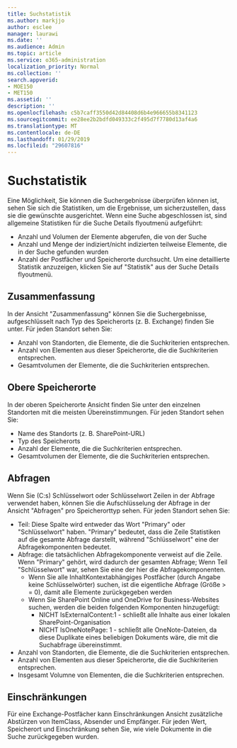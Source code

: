 ```yaml
---
title: Suchstatistik
ms.author: markjjo
author: esclee
manager: laurawi
ms.date: ''
ms.audience: Admin
ms.topic: article
ms.service: o365-administration
localization_priority: Normal
ms.collection: ''
search.appverid:
- MOE150
- MET150
ms.assetid: ''
description: ''
ms.openlocfilehash: c5b7caff3550d42d84408d6b4e966655b8341123
ms.sourcegitcommit: ee28ee2b2bdfd049333c2f495d7f7780d13af4a6
ms.translationtype: MT
ms.contentlocale: de-DE
ms.lasthandoff: 01/29/2019
ms.locfileid: "29607816"
---
```

# <a name="search-statistics"></a>Suchstatistik
Eine Möglichkeit, Sie können die Suchergebnisse überprüfen können ist, sehen Sie sich die Statistiken, um die Ergebnisse, um sicherzustellen, dass sie die gewünschte ausgerichtet. Wenn eine Suche abgeschlossen ist, sind allgemeine Statistiken für die Suche Details flyoutmenü aufgeführt:
- Anzahl und Volumen der Elemente abgerufen, die von der Suche
- Anzahl und Menge der indiziert/nicht indizierten teilweise Elemente, die in der Suche gefunden wurden
- Anzahl der Postfächer und Speicherorte durchsucht. Um eine detaillierte Statistik anzuzeigen, klicken Sie auf "Statistik" aus der Suche Details flyoutmenü.

## <a name="summary"></a>Zusammenfassung
In der Ansicht "Zusammenfassung" können Sie die Suchergebnisse, aufgeschlüsselt nach Typ des Speicherorts (z. B. Exchange) finden Sie unter. Für jeden Standort sehen Sie:
- Anzahl von Standorten, die Elemente, die die Suchkriterien entsprechen.
- Anzahl von Elementen aus dieser Speicherorte, die die Suchkriterien entsprechen.
- Gesamtvolumen der Elemente, die die Suchkriterien entsprechen.

## <a name="top-locations"></a>Obere Speicherorte
In der oberen Speicherorte Ansicht finden Sie unter den einzelnen Standorten mit die meisten Übereinstimmungen. Für jeden Standort sehen Sie:
- Name des Standorts (z. B. SharePoint-URL)
- Typ des Speicherorts
- Anzahl der Elemente, die die Suchkriterien entsprechen.
- Gesamtvolumen der Elemente, die die Suchkriterien entsprechen.

## <a name="queries"></a>Abfragen
Wenn Sie (C:s) Schlüsselwort oder Schlüsselwort Zeilen in der Abfrage verwendet haben, können Sie die Aufschlüsselung der Abfrage in der Ansicht "Abfragen" pro Speicherorttyp sehen. Für jeden Standort sehen Sie:
- Teil: Diese Spalte wird entweder das Wort "Primary" oder "Schlüsselwort" haben. "Primary" bedeutet, dass die Zeile Statistiken auf die gesamte Abfrage darstellt, während "Schlüsselwort" eine der Abfragekomponenten bedeutet.
- Abfrage: die tatsächlichen Abfragekomponente verweist auf die Zeile. Wenn "Primary" gehört, wird dadurch der gesamten Abfrage; Wenn Teil "Schlüsselwort" war, sehen Sie eine der hier die Abfragekomponenten.
  - Wenn Sie alle InhaltKontextabhängiges Postfächer (durch Angabe keine Schlüsselwörter) suchen, ist die eigentliche Abfrage (Größe > = 0), damit alle Elemente zurückgegeben werden
  - Wenn Sie SharePoint Online und OneDrive for Business-Websites suchen, werden die beiden folgenden Komponenten hinzugefügt:
    - NICHT IsExternalContent:1 - schließt alle Inhalte aus einer lokalen SharePoint-Organisation
    - NICHT IsOneNotePage: 1 - schließt alle OneNote-Dateien, da diese Duplikate eines beliebigen Dokuments wäre, die mit die Suchabfrage übereinstimmt.
- Anzahl von Standorten, die Elemente, die die Suchkriterien entsprechen.
- Anzahl von Elementen aus dieser Speicherorte, die die Suchkriterien entsprechen.
- Insgesamt Volumne von Elementen, die die Suchkriterien entsprechen.

## <a name="refiners"></a>Einschränkungen
Für eine Exchange-Postfächer kann Einschränkungen Ansicht zusätzliche Abstürzen von ItemClass, Absender und Empfänger. Für jeden Wert, Speicherort und Einschränkung sehen Sie, wie viele Dokumente in die Suche zurückgegeben wurden.